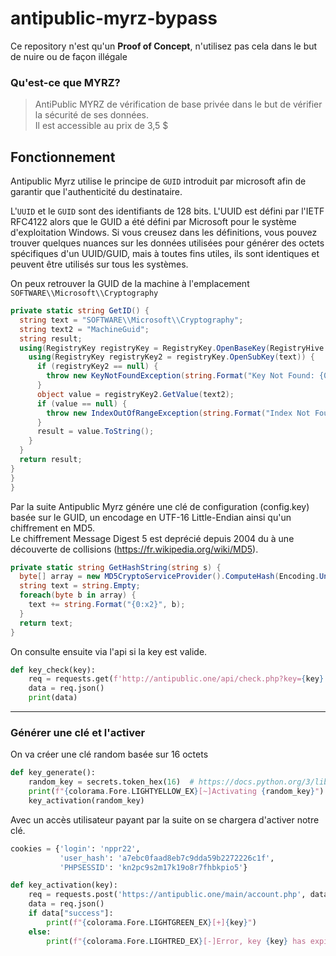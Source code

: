 # antipublic-myrz-bypass
Ce repository n'est qu'un **Proof of Concept**, n'utilisez pas cela dans le but de nuire ou de façon illégale

### Qu'est-ce que MYRZ?
>AntiPublic MYRZ de vérification de base privée dans le but de vérifier la sécurité de ses données.<br>
Il est accessible au prix de 3,5 $

## Fonctionnement
Antipublic Myrz utilise le principe de `GUID` introduit par microsoft afin de garantir que l'authenticité du destinataire.

L'`UUID` et le `GUID` sont des identifiants de 128 bits. L'UUID est défini par l'IETF RFC4122 alors que le GUID a été défini par Microsoft pour le système d'exploitation Windows. Si vous creusez dans les définitions, vous pouvez trouver quelques nuances sur les données utilisées pour générer des octets spécifiques d'un UUID/GUID, mais à toutes fins utiles, ils sont identiques et peuvent être utilisés sur tous les systèmes.

On peux retrouver la GUID de la machine à l'emplacement `SOFTWARE\\Microsoft\\Cryptography`
```csharp
private static string GetID() {
  string text = "SOFTWARE\\Microsoft\\Cryptography";
  string text2 = "MachineGuid";
  string result;
  using(RegistryKey registryKey = RegistryKey.OpenBaseKey(RegistryHive.LocalMachine, RegistryView.Registry64)) {
    using(RegistryKey registryKey2 = registryKey.OpenSubKey(text)) {
      if (registryKey2 == null) {
        throw new KeyNotFoundException(string.Format("Key Not Found: {0}", text));
      }
      object value = registryKey2.GetValue(text2);
      if (value == null) {
        throw new IndexOutOfRangeException(string.Format("Index Not Found: {0}", text2));
      }
      result = value.ToString();
    }
  }
  return result;
}
}
}
```
Par la suite Antipublic Myrz génére une clé de configuration (config.key) basée sur le GUID, un encodage en UTF-16 Little-Endian ainsi qu'un chiffrement en MD5.<br>
Le chiffrement Message Digest 5 est deprécié depuis 2004 du à une découverte de collisions (https://fr.wikipedia.org/wiki/MD5).
```csharp
private static string GetHashString(string s) {
  byte[] array = new MD5CryptoServiceProvider().ComputeHash(Encoding.Unicode.GetBytes(s));
  string text = string.Empty;
  foreach(byte b in array) {
    text += string.Format("{0:x2}", b);
  }
  return text;
}
```

On consulte ensuite via l'api si la key est valide.
```python
def key_check(key):
    req = requests.get(f'http://antipublic.one/api/check.php?key={key}')
    data = req.json()
    print(data)
```

<hr>

### Générer une clé et l'activer

On va créer une clé random basée sur 16 octets

```python
def key_generate():
    random_key = secrets.token_hex(16)  # https://docs.python.org/3/library/secrets.html#secrets.token_hex
    print(f"{colorama.Fore.LIGHTYELLOW_EX}[~]Activating {random_key}")
    key_activation(random_key)
```

Avec un accès utilisateur payant par la suite on se chargera d'activer notre clé.
```python
cookies = {'login': 'nppr22',
           'user_hash': 'a7ebc0faad8eb7c9dda59b2272226c1f',
           'PHPSESSID': 'kn2pc9s2m17k19o8r7fhbkpio5'}

def key_activation(key):
    req = requests.post('https://antipublic.one/main/account.php', data={'your_key': key}, cookies=cookies)
    data = req.json()
    if data["success"]:
        print(f"{colorama.Fore.LIGHTGREEN_EX}[+]{key}")
    else:
        print(f"{colorama.Fore.LIGHTRED_EX}[-]Error, key {key} has expired")
```
